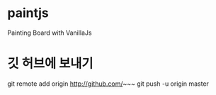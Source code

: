 <!-- @format -->

# paintjs

Painting Board with VanillaJs

# 깃 허브에 보내기

git remote add origin http://github.com/~~~
git push -u origin master
